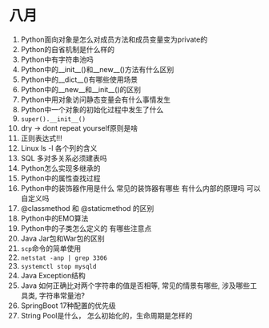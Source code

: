 # 八月

1. Python面向对象是怎么对成员方法和成员变量变为private的
2. Python的自省机制是什么样的
3. Python中有字符串池吗
4. Python中的__init__()和__new__()方法有什么区别
5. Python中的__dict__()有哪些使用场景
6. Python中的__new__和__init__()的区别
7. Python中用对象访问静态变量会有什么事情发生
8. Python中一个对象的初始化过程中发生了什么
9.  `super().__init__()`
10. dry -> dont repeat yourself原则是啥
11. 正则表达式!!!
12. Linux ls -l 各个列的含义
13. SQL 多对多关系必须建表吗
14. Python怎么实现多继承的
15. Python中的属性查找过程
16. Python中的装饰器作用是什么 常见的装饰器有哪些 有什么内部的原理吗 可以自定义吗
17. @classmethod 和 @staticmethod 的区别
18. Python中的EMO算法
19. Python中的子类怎么定义的 有哪些注意点
20. Java Jar包和War包的区别
21. `scp`命令的简单使用
22. `netstat -anp | grep 3306`
23. `systemctl stop mysqld`
24. Java Exception结构
25. Java 如何正确比对两个字符串的值是否相等, 常见的情景有哪些, 涉及哪些工具类, 字符串常量池?
26. SpringBoot 17种配置的优先级
27. String Pool是什么， 怎么初始化的，生命周期是怎样的
